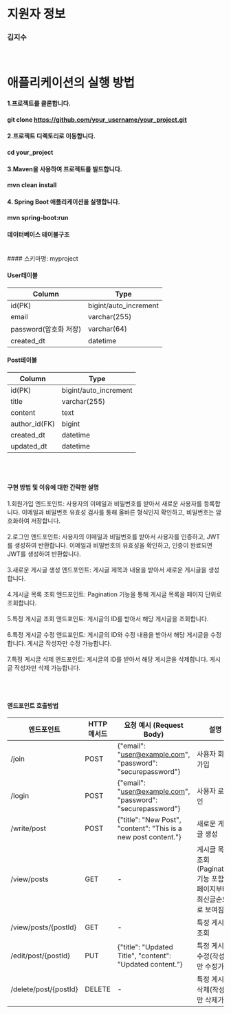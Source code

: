 # 지원자 정보
### 김지수
</br>

# 애플리케이션의 실행 방법
#### 1.프로젝트를 클론합니다.
#### git clone https://github.com/your_username/your_project.git
#### 2.프로젝트 디렉토리로 이동합니다.
#### cd your_project
#### 3.Maven을 사용하여 프로젝트를 빌드합니다.
#### mvn clean install
#### 4. Spring Boot 애플리케이션을 실행합니다.
#### mvn spring-boot:run

#### 데이터베이스 테이블구조
</br>
#### 스키마명: myproject

#### User테이블
|Column|Type|
|---|---|
|id(PK)|bigint/auto_increment|
|email|varchar(255)|
|password(암호화 저장)|varchar(64)|
|created_dt|datetime|

#### Post테이블
|Column|Type|
|---|---|
|id(PK)|bigint/auto_increment|
|title|varchar(255)|
|content|text|
|author_id(FK)|bigint|
|created_dt|datetime|
|updated_dt|datetime|


</br></br>

#### 구현 방법 및 이유에 대한 간략한 설명
1.회원가입 엔드포인트:
사용자의 이메일과 비밀번호를 받아서 새로운 사용자를 등록합니다.
이메일과 비밀번호 유효성 검사를 통해 올바른 형식인지 확인하고, 비밀번호는 암호화하여 저장합니다.
</br></br>
2.로그인 엔드포인트:
사용자의 이메일과 비밀번호를 받아서 사용자를 인증하고, JWT를 생성하여 반환합니다.
이메일과 비밀번호의 유효성을 확인하고, 인증이 완료되면 JWT를 생성하여 반환합니다.
</br></br>
3.새로운 게시글 생성 엔드포인트:
게시글 제목과 내용을 받아서 새로운 게시글을 생성합니다.
</br></br>
4.게시글 목록 조회 엔드포인트:
Pagination 기능을 통해 게시글 목록을 페이지 단위로 조회합니다.
</br></br>
5.특정 게시글 조회 엔드포인트:
게시글의 ID를 받아서 해당 게시글을 조회합니다.
</br></br>
6.특정 게시글 수정 엔드포인트:
게시글의 ID와 수정 내용을 받아서 해당 게시글을 수정합니다.
게시글 작성자만 수정 가능합니다.
</br></br>
7.특정 게시글 삭제 엔드포인트:
게시글의 ID를 받아서 해당 게시글을 삭제합니다.
게시글 작성자만 삭제 가능합니다.

</br></br>
#### 엔드포인트 호출방법
|엔드포인트|HTTP 메서드|요청 예시 (Request Body)|설명
|---|---|---|---|
|/join|POST|{"email": "user@example.com", "password": "securepassword"}|사용자 회원가입|
|/login|POST|{"email": "user@example.com", "password": "securepassword"}|사용자 로그인|
|/write/post|POST|{"title": "New Post", "content": "This is a new post content."}|새로운 게시글 생성|
/view/posts|GET|-|게시글 목록 조회 (Pagination 기능 포함) 1페이지부터 최신글순으로 보여짐|
/view/posts/{postId}|GET|-|특정 게시글 조회|
/edit/post/{postId}|PUT|{"title": "Updated Title", "content": "Updated content."}|특정 게시글 수정(작성자만 수정가능)|
/delete/post/{postId}|DELETE|-|특정 게시글 삭제(작성자만 삭제가능)|
